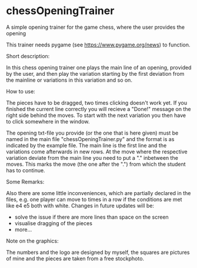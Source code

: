 # chessOpeningTrainer
A simple opening trainer for the game chess, where the user provides the opening

This trainer needs pygame (see https://www.pygame.org/news) to function.

Short description:

In this chess opening trainer one plays the main line of an opening, provided by the user, and then play the variation starting by the first deviation from the 
mainline or variations in this variation and so on.

How to use:

The pieces have to be dragged, two times clicking doesn't work yet. If you finished the current line correctly you will recieve a "Done!" message on the right side
behind the moves. To start with the next variation you then have to click somewhere in the window.

The opening txt-file you provide (or the one that is here given) must be named in the main file "chessOpeningTrainer.py" and the format is as indicated by the
example file. The main line is the first line and the variations come afterwards in new rows.  At the move where the respective variation deviate from the main line you 
need to put a "." inbetween the moves. This marks the move (the one after the ".") from which the student has to continue.

Some Remarks:

Also there are some little inconveniences, which are partially declared in the files, e.g. one player can move to times in a row if the conditions are met like 
e4 e5 both with white. 
Changes in future updates will be: 
- solve the issue if there are more lines than space on the screen
- visualise dragging of the pieces
- more...


Note on the graphics:

The numbers and the logo are designed by myself, the squares are pictures of mine and the pieces are taken from a free stockphoto.
